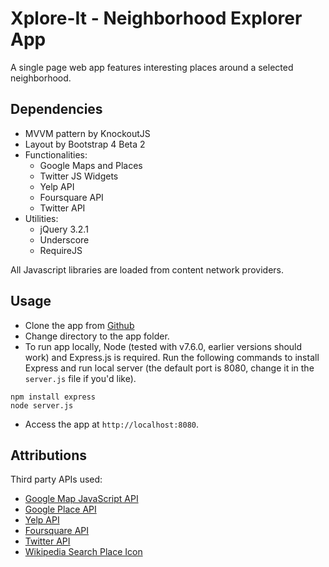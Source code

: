 # Xplore-It - Neighborhood Explorer App
A single page web app features interesting places around a selected neighborhood.

## Dependencies
- MVVM pattern by KnockoutJS
- Layout by Bootstrap 4 Beta 2
- Functionalities:
    + Google Maps and Places
    + Twitter JS Widgets
    + Yelp API
    + Foursquare API
    + Twitter API
- Utilities:
    + jQuery 3.2.1
    + Underscore
    + RequireJS

All Javascript libraries are loaded from content network providers.

## Usage
- Clone the app from [Github](https://github.com/trong-nguyen/udacity-neighborhood-map.git)
- Change directory to the app folder.
- To run app locally, Node (tested with v7.6.0, earlier versions should work) and Express.js is required. Run the following commands to install Express and run local server (the default port is 8080, change it in the `server.js` file if you'd like).
```shell
npm install express
node server.js
```
- Access the app at `http://localhost:8080`.

## Attributions
Third party APIs used:
- [Google Map JavaScript API](https://developers.google.com/maps/documentation/javascript)
- [Google Place API](https://developers.google.com/places/javascript)
- [Yelp API](https://www.yelp.com/developers)
- [Foursquare API](https://developer.foursquare.com)
- [Twitter API](https://developer.twitter.com/en.html)
- [Wikipedia Search Place Icon](https://wikipedia.com)